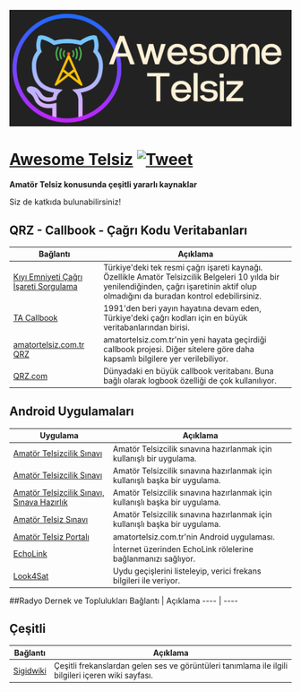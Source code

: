 ![Awesome Telsiz](awesome_telsiz.png)

# [Awesome Telsiz](https://github.com/bcanata/awesome-telsiz) [![Tweet](https://img.shields.io/twitter/url/http/shields.io.svg?style=social)](https://twitter.com/intent/tweet?url=https%3A%2F%2Fgithub.com%2Fbcanata%2Fawesome-telsiz&via=bugrahoca&text=Awesome-Telsiz&hashtags=ta1anw)

**Amatör Telsiz konusunda çeşitli yararlı kaynaklar**

Siz de katkıda bulunabilirsiniz!

## QRZ - Callbook - Çağrı Kodu Veritabanları

Bağlantı | Açıklama
---- | ----
[Kıyı Emniyeti Çağrı İşareti Sorgulama](http://www.kiyiemniyeti.gov.tr/ehizmetler/telsiz_cagri_isareti_sorgula) 			| Türkiye'deki tek resmi çağrı işareti kaynağı. Özellikle Amatör Telsizcilik Belgeleri 10 yılda bir yenilendiğinden, çağrı işaretinin aktif olup olmadığını da buradan kontrol edebilirsiniz.
[TA Callbook](http://www.tacallbook.org/call.shtml) 			| 1991'den beri yayın hayatına devam eden, Türkiye'deki çağrı kodları için en büyük veritabanlarından birisi.
[amatortelsiz.com.tr QRZ](https://qrz.amatortelsiz.com.tr/) 			| amatortelsiz.com.tr'nin yeni hayata geçirdiği callbook projesi. Diğer sitelere göre daha kapsamlı bilgilere yer verilebiliyor.
[QRZ.com](https://www.qrz.com/) 			| Dünyadaki en büyük callbook veritabanı. Buna bağlı olarak logbook özelliği de çok kullanılıyor.

## Android Uygulamaları

Uygulama | Açıklama
---- | ----
[Amatör Telsizcilik Sınavı](https://play.google.com/store/apps/details?id=ist.nitrogen.amatortelsizcilik) 			| Amatör Telsizcilik sınavına hazırlanmak için kullanışlı bir uygulama.
[Amatör Telsizcilik Sınavı](https://play.google.com/store/apps/details?id=com.baybar.amatortelsiz) 			| Amatör Telsizcilik sınavına hazırlanmak için kullanışlı başka bir uygulama.
[Amatör Telsizcilik Sınavı, Sınava Hazırlık](https://play.google.com/store/apps/details?id=com.inomob.amatortelsizcilik) 			| Amatör Telsizcilik sınavına hazırlanmak için kullanışlı başka bir uygulama.
[Amatör Telsiz Sınavı](https://play.google.com/store/apps/details?id=com.amatortelsiz.sinavi) 			| Amatör Telsizcilik sınavına hazırlanmak için kullanışlı başka bir uygulama.
[Amatör Telsiz Portalı](https://play.google.com/store/apps/details?id=com.efelerteknoloji.hamradio) 			| amatortelsiz.com.tr'nin Android uygulaması.
[EchoLink](https://play.google.com/store/apps/details?id=org.echolink.android) 			| İnternet üzerinden EchoLink rölelerine bağlanmanızı sağlıyor.
[Look4Sat](https://play.google.com/store/apps/details?id=com.rtbishop.look4sat&hl=en_US&gl=US) 			| Uydu geçişlerini listeleyip, verici frekans bilgileri ile veriyor.

##Radyo Dernek ve Toplulukları
Bağlantı | Açıklama
---- | ----


## Çeşitli
Bağlantı | Açıklama
---- | ----
[Sigidwiki](https://www.sigidwiki.com/)  			| Çeşitli frekanslardan gelen ses ve görüntüleri tanımlama ile ilgili bilgileri içeren wiki sayfası.




